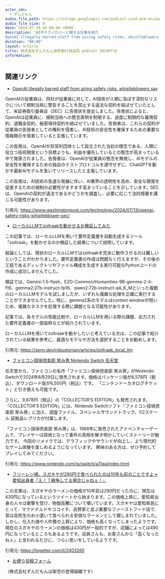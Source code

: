 ```yaml
---
actor_ids:
  - ずんだもん
audio_file_path: https://storage.googleapis.com/podcast-zund-arm-on/audio/株式会社ずんだもん技術室AI放送局_podcast_20240718.mp3
audio_file_size: 0
date: 2024-07-18 05:00:00 +0900
description: 'AIやテクノロジーに関する記事を紹介  
OpenAI illegally barred staff from airing safety risks, whistleblowers say、ローカルLLMでzoltraakを動かせるか検証してみた、ファミコン探偵倶楽部 笑み男  Nintendo Switch  任天堂、フリーレン様、スガキヤが290円で食べられたのは10年も前のことですよ→愛知出身者「え！？戦争してる場合じゃねぇ！」'
duration: "00:00"
layout: article
title: 株式会社ずんだもん技術室AI放送局 podcast 20240718
information: 
---
```


## 関連リンク


- [OpenAI illegally barred staff from airing safety risks, whistleblowers say](https://www.washingtonpost.com/technology/2024/07/13/openai-safety-risks-whistleblower-sec/)  


OpenAIの従業員は、同社が従業員に対して、AI技術が人類に及ぼす深刻なリスクについて規制当局に警告することを禁止する違法な契約を結ばせていたとして、米証券取引委員会（SEC）に告発状を提出しました。告発状によると、OpenAIは従業員に、規制当局への懸念表明を制限する、過度に制限的な雇用契約、退職金契約、秘密保持契約を結ばせていました。告発者は、これらの契約が従業員の告発者としての権利を侵害し、AI技術の安全性を確保するための重要な情報開示を阻害していると主張しています。

この告発は、OpenAIが非営利団体として設立された当初の理念である、人類に役立つ技術開発という目標よりも、利益を優先しているとの懸念が高まっている中で発表されました。告発者は、OpenAIが従業員の懸念を無視し、AIモデルの安全性を確保するための独自のテストプロトコルを遵守せずに、ChatGPTを動かす最新AIモデルを急いでリリースしたと主張しています。

この告発は、AI技術の急速な発展に伴い、AI業界の透明性を高め、安全な開発を促進するための規制の必要性がますます高まっていることを示しています。SECは、OpenAIの契約が違法であるかどうかを調査し、必要に応じて法的措置を講じる可能性があります。 


引用元: https://www.washingtonpost.com/technology/2024/07/13/openai-safety-risks-whistleblower-sec/


- [ローカルLLMでzoltraakを動かせるか検証してみた](https://zenn.dev/robustonian/articles/zoltraak_local_llm)  


この記事では、ローカルLLMを用いて要件定義書を自動生成するツール「zoltraak」を動かせるのか検証した結果について説明しています。

結論としては、現状のローカルLLMではzoltraakを完全に動作させるのは難しいということがわかりました。要件定義書の作成は問題なく行えますが、その後の工程であるディレクトリやファイル構成を生成する実行可能なPythonコードの作成に成功しませんでした。

検証では、Gemini-1.5-flash、EZO-Common/Humanities-9B-gemma-2-it-f16、gemma2:27b-instruct-fp16、qwen2:72b-instruct-q4_K_Mといった複数のローカルLLMモデルを試しましたが、いずれも複雑な処理を正確に実行することができませんでした。特に、gemma2系のモデルはcontext windowが短いため、複雑なタスクを処理する際に課題となる可能性があります。

記事では、各モデルの性能比較や、ローカルLLMを用いる際の課題、出力された要件定義書の一部抜粋などが紹介されています。

ローカルLLMを用いてzoltraakを動かしたいと考えている方は、この記事で紹介されている結果を参考に、最適なモデルや方法を選択することをお勧めします。


引用元: https://zenn.dev/robustonian/articles/zoltraak_local_llm


- [ファミコン探偵倶楽部 笑み男  Nintendo Switch  任天堂](https://www.nintendo.com/jp/switch/a7lqa/index.html)  


任天堂から、ファミコンの名作「ファミコン探偵倶楽部 笑み男」がNintendo Switchで2024年8月29日に発売されます。価格はパッケージ版が6,578円（税込）、ダウンロード版が6,500円（税込）です。
「ニンテンドーカタログチケット」と引き換えも可能です。

さらに、9,878円（税込）の「COLLECTOR’S EDITION」も発売されます。
「COLLECTOR’S EDITION」には、Nintendo Switchソフト『ファミコン探偵倶楽部 笑み男』に加え、調査ファイル、スペシャルサウンドトラック、1/2スケール 証拠品レプリカが付属します。 

「ファミコン探偵倶楽部 笑み男」は、1988年に発売されたアドベンチャーゲームで、プレイヤーは探偵となって事件の真相を解き明かしていくストーリーが魅力です。
今回のリメイクでは、グラフィックやサウンドが向上し、より現代的なゲーム体験を楽しめるようになっています。
興味のある方は、ぜひ予約してプレイしてみてください。 


引用元: https://www.nintendo.com/jp/switch/a7lqa/index.html


- [フリーレン様、スガキヤが290円で食べられたのは10年も前のことですよ→愛知出身者「え！？戦争してる場合じゃねぇ！」](https://togetter.com/li/2403265)  


この文章は、スガキヤのラーメンの価格が10年前は290円だったのに、現在は430円になっているというツイートから始まります。この価格上昇に、愛知県出身の人々は衝撃を受け、物価高騰について嘆いています。スガキヤは愛知県民にとって、マクドナルドやココイチ、吉野家と並ぶ重要なファーストフード店で、昔は高校生のお小遣いで食べられる安価なラーメンとして親しまれていました。しかし、仕入れ値や人件費の上昇により、価格も高くなってしまったようです。現在のスガキヤのラーメンの価格は430円が一般的ですが、店舗によっては490円になっているところもあるようです。店員さんも、お客さんから「高くなったねぇ」と言われるたびに、つらい思いをしているようです。 


引用元: https://togetter.com/li/2403265



- [お便り投稿フォーム](https://forms.gle/ffg4JTfqdiqK62qf9)

（株式会社ずんだもんは架空の登場組織です）

